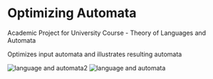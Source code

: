 # Optimizing Automata

Academic Project for University Course - Theory of Languages and Automata

Optimizes input automata and illustrates resulting automata

![language and automata2](https://cloud.githubusercontent.com/assets/1191702/20240234/9c262fc2-a928-11e6-9d99-4de31578e097.png)
![language and automata](https://cloud.githubusercontent.com/assets/1191702/20240235/9c28ad92-a928-11e6-8d61-32398ff3a850.png)
